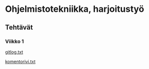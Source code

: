 # Ohjelmistotekniikka, harjoitustyö

## Tehtävät
### Viikko 1

[gitlog.txt](https://github.com/n1k1k/ot-harjoitustyo/blob/72035c722ba0129bc01a6b757c047c8765d1bf3f/laskarit/viikko1/gitlog.txt)

[komentorivi.txt](https://github.com/n1k1k/ot-harjoitustyo/blob/72035c722ba0129bc01a6b757c047c8765d1bf3f/laskarit/viikko1/komentorivi.txt)
